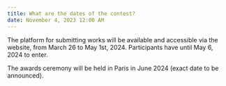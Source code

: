 ```yaml
---
title: What are the dates of the contest?
date: November 4, 2023 12:00 AM
---
```

The platform for submitting works will be available and accessible via the website, from March 26 to May 1st, 2024. Participants have until May 6, 2024 to enter.

The awards ceremony will be held in Paris in June 2024 (exact date to be announced).
